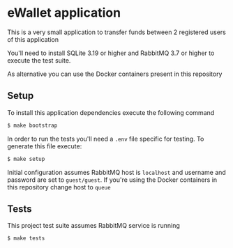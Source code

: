 # eWallet application

This is a very small application to transfer funds between 2 registered users of this application

You'll need to install SQLite 3.19 or higher and RabbitMQ 3.7 or higher to execute the test suite.

As alternative you can use the Docker containers present in this repository

## Setup

To install this application dependencies execute the following command

```bash
$ make bootstrap
```

In order to run the tests you'll need a `.env` file specific for testing.
To generate this file execute:

```bash
$ make setup
```

Initial configuration assumes RabbitMQ host is `localhost` and username and password are set to `guest/guest`.
If you're using the Docker containers in this repository change host to `queue`

## Tests

This project test suite assumes RabbitMQ service is running

```bash
$ make tests
```
